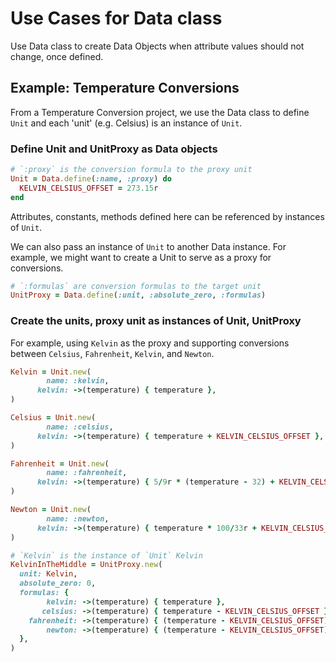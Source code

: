 # Use Cases for Data class

Use Data class to create Data Objects when attribute values should not change, once defined.

## Example: Temperature Conversions

From a Temperature Conversion project, we use the Data class to define `Unit` and each 'unit' (e.g. Celsius) is an instance of `Unit`.

### Define Unit and UnitProxy as Data objects

```ruby
# `:proxy` is the conversion formula to the proxy unit
Unit = Data.define(:name, :proxy) do
  KELVIN_CELSIUS_OFFSET = 273.15r
end
```

Attributes, constants, methods defined here can be referenced by instances of `Unit`.

We can also pass an instance of `Unit` to another Data instance.
For example, we might want to create a Unit to serve as a proxy for conversions.

```ruby
# `:formulas` are conversion formulas to the target unit
UnitProxy = Data.define(:unit, :absolute_zero, :formulas)
```

### Create the units, proxy unit as instances of Unit, UnitProxy

For example, using `Kelvin` as the proxy and supporting conversions between `Celsius`, `Fahrenheit`, `Kelvin`, and `Newton`.

```ruby
Kelvin = Unit.new(
        name: :kelvin,
      kelvin: ->(temperature) { temperature },
)

Celsius = Unit.new(
        name: :celsius,
      kelvin: ->(temperature) { temperature + KELVIN_CELSIUS_OFFSET },
)

Fahrenheit = Unit.new(
        name: :fahrenheit,
      kelvin: ->(temperature) { 5/9r * (temperature - 32) + KELVIN_CELSIUS_OFFSET },
)

Newton = Unit.new(
        name: :newton,
      kelvin: ->(temperature) { temperature * 100/33r + KELVIN_CELSIUS_OFFSET },
)

# `Kelvin` is the instance of `Unit` Kelvin
KelvinInTheMiddle = UnitProxy.new(
  unit: Kelvin,
  absolute_zero: 0,
  formulas: {
        kelvin: ->(temperature) { temperature },
       celsius: ->(temperature) { temperature - KELVIN_CELSIUS_OFFSET },
    fahrenheit: ->(temperature) { (temperature - KELVIN_CELSIUS_OFFSET) * 9/5r + 32 },
        newton: ->(temperature) { (temperature - KELVIN_CELSIUS_OFFSET) * 33/100r },
  },
)
```

